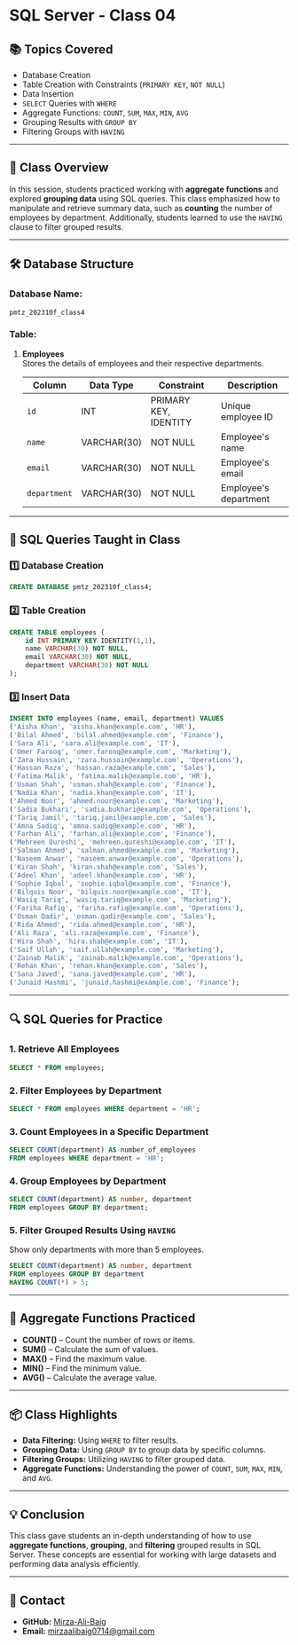 # **SQL Server - Class 04**

## 📚 **Topics Covered**  
- Database Creation  
- Table Creation with Constraints (`PRIMARY KEY`, `NOT NULL`)  
- Data Insertion  
- `SELECT` Queries with `WHERE`  
- Aggregate Functions: `COUNT`, `SUM`, `MAX`, `MIN`, `AVG`  
- Grouping Results with `GROUP BY`  
- Filtering Groups with `HAVING`  

---

## 📄 **Class Overview**  
In this session, students practiced working with **aggregate functions** and explored **grouping data** using SQL queries. This class emphasized how to manipulate and retrieve summary data, such as **counting** the number of employees by department. Additionally, students learned to use the `HAVING` clause to filter grouped results.

---

## 🛠️ **Database Structure**  

### **Database Name:**  
`pmtz_202310f_class4`

### **Table:**  
1. **Employees**  
   Stores the details of employees and their respective departments.  

   | **Column**    | **Data Type** | **Constraint**        | **Description**        |
   |---------------|---------------|-----------------------|------------------------|
   | `id`          | INT           | PRIMARY KEY, IDENTITY | Unique employee ID     |
   | `name`        | VARCHAR(30)   | NOT NULL              | Employee's name        |
   | `email`       | VARCHAR(30)   | NOT NULL              | Employee's email       |
   | `department`  | VARCHAR(30)   | NOT NULL              | Employee's department  |

---

## 🚀 **SQL Queries Taught in Class**

### 1️⃣ **Database Creation**  
```sql
CREATE DATABASE pmtz_202310f_class4;
```

### 2️⃣ **Table Creation**  
```sql
CREATE TABLE employees (
    id INT PRIMARY KEY IDENTITY(1,1),
    name VARCHAR(30) NOT NULL,
    email VARCHAR(30) NOT NULL,
    department VARCHAR(30) NOT NULL
);
```

### 3️⃣ **Insert Data**  
```sql
INSERT INTO employees (name, email, department) VALUES
('Aisha Khan', 'aisha.khan@example.com', 'HR'),
('Bilal Ahmed', 'bilal.ahmed@example.com', 'Finance'),
('Sara Ali', 'sara.ali@example.com', 'IT'),
('Omer Farooq', 'omer.farooq@example.com', 'Marketing'),
('Zara Hussain', 'zara.hussain@example.com', 'Operations'),
('Hassan Raza', 'hassan.raza@example.com', 'Sales'),
('Fatima Malik', 'fatima.malik@example.com', 'HR'),
('Usman Shah', 'usman.shah@example.com', 'Finance'),
('Nadia Khan', 'nadia.khan@example.com', 'IT'),
('Ahmed Noor', 'ahmed.noor@example.com', 'Marketing'),
('Sadia Bukhari', 'sadia.bukhari@example.com', 'Operations'),
('Tariq Jamil', 'tariq.jamil@example.com', 'Sales'),
('Amna Sadiq', 'amna.sadiq@example.com', 'HR'),
('Farhan Ali', 'farhan.ali@example.com', 'Finance'),
('Mehreen Qureshi', 'mehreen.qureshi@example.com', 'IT'),
('Salman Ahmed', 'salman.ahmed@example.com', 'Marketing'),
('Naseem Anwar', 'naseem.anwar@example.com', 'Operations'),
('Kiran Shah', 'kiran.shah@example.com', 'Sales'),
('Adeel Khan', 'adeel.khan@example.com', 'HR'),
('Sophie Iqbal', 'sophie.iqbal@example.com', 'Finance'),
('Bilquis Noor', 'bilquis.noor@example.com', 'IT'),
('Wasiq Tariq', 'wasiq.tariq@example.com', 'Marketing'),
('Fariha Rafiq', 'fariha.rafiq@example.com', 'Operations'),
('Osman Qadir', 'osman.qadir@example.com', 'Sales'),
('Rida Ahmed', 'rida.ahmed@example.com', 'HR'),
('Ali Raza', 'ali.raza@example.com', 'Finance'),
('Hira Shah', 'hira.shah@example.com', 'IT'),
('Saif Ullah', 'saif.ullah@example.com', 'Marketing'),
('Zainab Malik', 'zainab.malik@example.com', 'Operations'),
('Rehan Khan', 'rehan.khan@example.com', 'Sales'),
('Sana Javed', 'sana.javed@example.com', 'HR'),
('Junaid Hashmi', 'junaid.hashmi@example.com', 'Finance');
```

---

## 🔍 **SQL Queries for Practice**

### **1. Retrieve All Employees**  
```sql
SELECT * FROM employees;
```

### **2. Filter Employees by Department**  
```sql
SELECT * FROM employees WHERE department = 'HR';
```

### **3. Count Employees in a Specific Department**  
```sql
SELECT COUNT(department) AS number_of_employees 
FROM employees WHERE department = 'HR';
```

### **4. Group Employees by Department**  
```sql
SELECT COUNT(department) AS number, department 
FROM employees GROUP BY department;
```

### **5. Filter Grouped Results Using `HAVING`**  
Show only departments with more than 5 employees.  
```sql
SELECT COUNT(department) AS number, department 
FROM employees GROUP BY department 
HAVING COUNT(*) > 5;
```

---

## 🧮 **Aggregate Functions Practiced**
- **COUNT()** – Count the number of rows or items.
- **SUM()** – Calculate the sum of values.
- **MAX()** – Find the maximum value.
- **MIN()** – Find the minimum value.
- **AVG()** – Calculate the average value.

---

## 📦 **Class Highlights**
- **Data Filtering:** Using `WHERE` to filter results.
- **Grouping Data:** Using `GROUP BY` to group data by specific columns.
- **Filtering Groups:** Utilizing `HAVING` to filter grouped data.
- **Aggregate Functions:** Understanding the power of `COUNT`, `SUM`, `MAX`, `MIN`, and `AVG`.

---

## 💡 **Conclusion**
This class gave students an in-depth understanding of how to use **aggregate functions**, **grouping**, and **filtering** grouped results in SQL Server. These concepts are essential for working with large datasets and performing data analysis efficiently.

---

## 💬 **Contact**  
- **GitHub:** [Mirza-Ali-Baig](https://github.com/Mirza-Ali-Baig)  
- **Email:** [mirzaalibaig0714@gmail.com](mailto:mirzaalibaig0714@gmail.com)  
